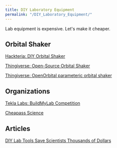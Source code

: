 ```yaml
---
title: DIY Laboratory Equipment
permalink: "/DIY_Laboratory_Equipment/"
---
```


Lab equipment is expensive. Let's make it cheaper.

Orbital Shaker
--------------

[Hackteria: DIY Orbital Shaker](http://hackteria.org/wiki/Orbital_Shaker)

[Thingiverse: Open-Source Orbital Shaker](http://www.thingiverse.com/thing:5045)

[Thingiverse: OpenOrbital parameteric orbital shaker](http://www.thingiverse.com/thing:303187)

Organizations
-------------

[Tekla Labs: BuildMyLab Competition](http://instructables.com/contest/buildmylab)

[Cheapass Science](https://cheapassscience.wordpress.com/)

Articles
--------

[DIY Lab Tools Save Scientists Thousands of Dollars](http://www.biotechniques.com/news/DIY-Lab-Tools-Save-Scientists-Thousands-of-Dollars/biotechniques-335111.html)